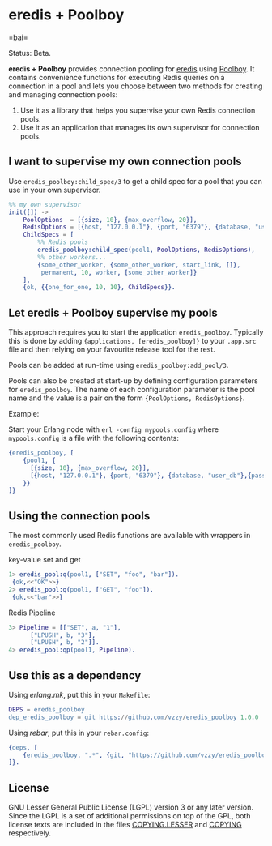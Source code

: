 eredis + Poolboy
===================

=bai=

Status: Beta.

**eredis + Poolboy** provides connection pooling for
[eredis](//github.com/wooga/eredis) using
[Poolboy](//github.com/devinus/poolboy). It contains convenience functions for
executing Redis queries on a connection in a pool and lets you choose between two
methods for creating and managing connection pools:

1. Use it as a library that helps you supervise your own Redis connection pools.
2. Use it as an application that manages its own supervisor for connection pools.

I want to supervise my own connection pools
-------------------------------------------

Use `eredis_poolboy:child_spec/3` to get a child spec for a pool that you can use
in your own supervisor.

```Erlang
%% my own supervisor
init([]) ->
    PoolOptions  = [{size, 10}, {max_overflow, 20}],
    RedisOptions = [{host, "127.0.0.1"}, {port, "6379"}, {database, "user_db"},{password,"abc"}],
    ChildSpecs = [
        %% Redis pools
        eredis_poolboy:child_spec(pool1, PoolOptions, RedisOptions),
        %% other workers...
        {some_other_worker, {some_other_worker, start_link, []},
         permanent, 10, worker, [some_other_worker]}
    ],
    {ok, {{one_for_one, 10, 10}, ChildSpecs}}.
```

Let eredis + Poolboy supervise my pools
------------------------------------------

This approach requires you to start the application `eredis_poolboy`. Typically
this is done by adding `{applications, [eredis_poolboy]}` to your `.app.src`
file and then relying on your favourite release tool for the rest.

Pools can be added at run-time using `eredis_poolboy:add_pool/3`.

Pools can also be created at start-up by defining configuration parameters for
`eredis_poolboy`. The name of each configuration parameter is the pool name and
the value is a pair on the form `{PoolOptions, RedisOptions}`.

Example:

Start your Erlang node with `erl -config mypools.config` where `mypools.config`
is a file with the following contents:

```Erlang
{eredis_poolboy, [
    {pool1, {
      [{size, 10}, {max_overflow, 20}],
      [{host, "127.0.0.1"}, {port, "6379"}, {database, "user_db"},{password,"abc"}]
    }}
]}
```

Using the connection pools
--------------------------

The most commonly used Redis functions are available with wrappers in
`eredis_poolboy`.

key-value set and get

```Erlang
1> eredis_pool:q(pool1, ["SET", "foo", "bar"]).
 {ok,<<"OK">>}
2> eredis_pool:q(pool1, ["GET", "foo"]).       
 {ok,<<"bar">>}
```

Redis Pipeline

```Erlang
3> Pipeline = [["SET", a, "1"],
      ["LPUSH", b, "3"],
      ["LPUSH", b, "2"]].
4> eredis_pool:qp(pool1, Pipeline).  
```

Use this as a dependency
------------------------

Using *erlang.mk*, put this in your `Makefile`:

```Erlang
DEPS = eredis_poolboy
dep_eredis_poolboy = git https://github.com/vzzy/eredis_poolboy 1.0.0
```

Using *rebar*, put this in your `rebar.config`:

```Erlang
{deps, [
    {eredis_poolboy, ".*", {git, "https://github.com/vzzy/eredis_poolboy",{tag, "1.0.0"}}}
]}.
```

License
-------

GNU Lesser General Public License (LGPL) version 3 or any later version.
Since the LGPL is a set of additional permissions on top of the GPL, both
license texts are included in the files [COPYING.LESSER](COPYING.LESSER) and
[COPYING](COPYING) respectively.

